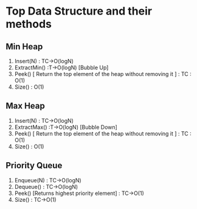 # Top Data Structure and their methods

## Min Heap

1. Insert(N) : TC->O(logN)
2. ExtractMin() :T->O(logN) [Bubble Up]
3. Peek() [ Return the top element of the heap without removing it ] : TC : O(1)
4. Size() : O(1)

## Max Heap

1. Insert(N) : TC->O(logN)
2. ExtractMax() :T->O(logN) [Bubble Down]
3. Peek() [ Return the top element of the heap without removing it ] : TC : O(1)
4. Size() : O(1)

## Priority Queue

1. Enqueue(N) : TC->O(logN)
2. Dequeue() : TC->O(logN)
3. Peek() [Returns highest priority element] : TC->O(1)
4. Size() : TC->O(1)
